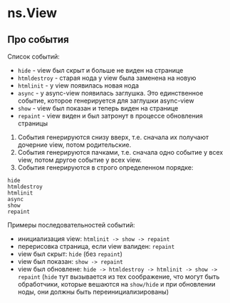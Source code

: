 # ns.View

## Про события

Список событий:
* ```hide``` - view был скрыт и больше не виден на странице
* ```htmldestroy``` - старая нода у view была заменена на новую
* ```htmlinit``` - у view появилась новая нода
* ```async``` - у async-view появилась заглушка. Это единственное событие, которое генерируется для заглушки async-view
* ```show``` - view был показан и теперь виден на странице
* ```repaint``` - view виден и был затронут в процессе обновления страницы

1. События генерируются снизу вверх, т.е. сначала их получают дочерние view, потом родительские.
2. События генерируются пачками, т.е. сначала одно событие у всех view, потом другое событие у всех view.
3. События генерируются в строго определенном порядке:

```
hide
htmldestroy
htmlinit
async
show
repaint
```

Примеры последовательностей событий:
* инициализация view: ```htmlinit -> show -> repaint```
* перерисовка страница, если view валиден: ```repaint```
* view был скрыт: ```hide``` (без ```repaint```)
* view был показан: ```show -> repaint```
* view был обновлене: ```hide -> htmldestroy -> htmlinit -> show -> repaint``` (```hide``` тут вызывается из тех соображение, что могут быть обработчики, которые вешаются на ```show/hide``` и при обновлении ноды, они должны быть переинициализированы)
